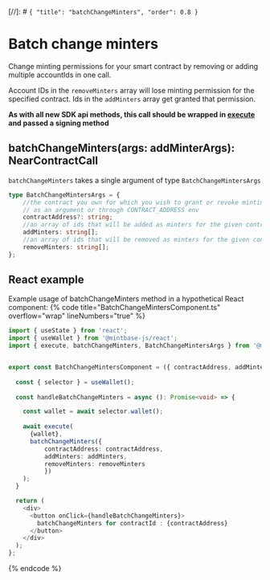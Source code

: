 [//]: # `{ "title": "batchChangeMinters", "order": 0.8 }`

# Batch change minters

Change minting permissions for your smart contract by removing or adding multiple accountIds in one call.

Account IDs in the `removeMinters` array will lose minting permission for the specified contract. Ids in the `addMinters` array get granted that permission.

**As with all new SDK api methods, this call should be wrapped in [execute](../#execute) and passed a signing method**

## batchChangeMinters(args: addMinterArgs): NearContractCall

`batchChangeMinters` takes a single argument of type `BatchChangeMintersArgs`

```typescript
type BatchChangeMintersArgs = {
    //the contract you own for which you wish to grant or revoke minting access
    // as an argument or through CONTRACT_ADDRESS env
    contractAddress?: string;
    //an array of ids that will be added as minters for the given contractId, if nothing is provided no minters will be added
    addMinters: string[];
    //an array of ids that will be removed as minters for the given contractId, if nothing is provided no minters will be added
    removeMinters: string[];
};
```
## React example

Example usage of batchChangeMinters method in a hypothetical React component:
{% code title="BatchChangeMintersComponent.ts" overflow="wrap" lineNumbers="true" %}

```typescript
import { useState } from 'react';
import { useWallet } from '@mintbase-js/react';
import { execute, batchChangeMinters, BatchChangeMintersArgs } from '@mintbase-js/sdk';


export const BatchChangeMintersComponent = ({ contractAddress, addMinters, removeMinters }: BatchChangeMintersArgs): JSX.Element => {
  
  const { selector } = useWallet();
  
  const handleBatchChangeMinters = async (): Promise<void> => {

    const wallet = await selector.wallet();
    
    await execute(
      {wallet},
      batchChangeMinters({ 
          contractAddress: contractAddress,
          addMinters: addMinters, 
          removeMinters: removeMinters 
          })
    );
  }

  return (
    <div>
      <button onClick={handleBatchChangeMinters}>
        batchChangeMinters for contractId : {contractAddress}
      </button>
    </div>
  );
};
```
{% endcode %}